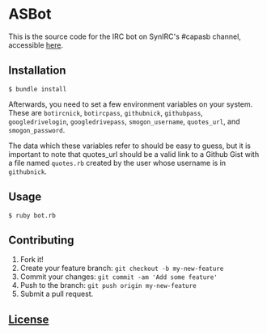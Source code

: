 # ASBot

This is the source code for the IRC bot on SynIRC's #capasb channel, accessible [here](irc://irc.synirc.net/capasb).

## Installation

    $ bundle install
Afterwards, you need to set a few environment variables on your system. These are `botircnick`, `botircpass`, `githubnick`, `githubpass`, `googledrivelogin`, `googledrivepass`, `smogon_username`, `quotes_url`, and `smogon_password`.

The data which these variables refer to should be easy to guess, but it is important to note that quotes_url should be a valid link to a Github Gist with a file named `quotes.rb` created by the user whose username is in `githubnick`.
## Usage

    $ ruby bot.rb

## Contributing

1. Fork it!
2. Create your feature branch: `git checkout -b my-new-feature`
3. Commit your changes: `git commit -am 'Add some feature'`
4. Push to the branch: `git push origin my-new-feature`
5. Submit a pull request.

## [License](https://github.com/Sarkynin/ASBot/blob/master/LICENSE)

